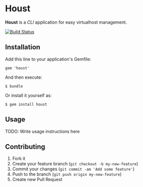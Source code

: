 # Houst

**Houst** is a *CLI* application for easy virtualhost management.

[![Build Status](https://travis-ci.org/proudlygeek/houst.png)](https://travis-ci.org/proudlygeek/houst)

## Installation

Add this line to your application's Gemfile:

    gem 'houst'

And then execute:

    $ bundle

Or install it yourself as:

    $ gem install houst

## Usage

TODO: Write usage instructions here

## Contributing

1. Fork it
2. Create your feature branch (`git checkout -b my-new-feature`)
3. Commit your changes (`git commit -am 'Add some feature'`)
4. Push to the branch (`git push origin my-new-feature`)
5. Create new Pull Request
